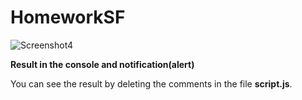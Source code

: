 # HomeworkSF

![Screenshot4](https://github.com/AndriiDev96/HomeworkL1W2/tree/developer/img/1.png)

**Result in the console and notification(alert)**

  You can see the result by deleting the comments in the file **script.js**.